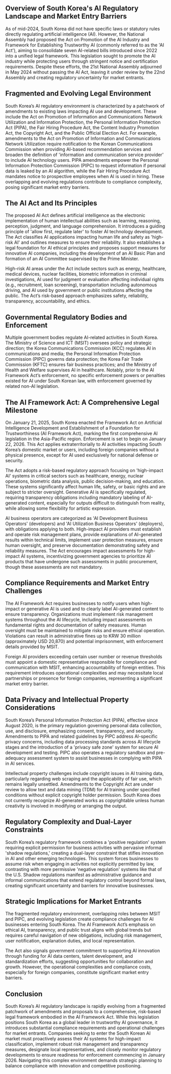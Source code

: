 ## Overview of South Korea's AI Regulatory Landscape and Market Entry Barriers

As of mid-2024, South Korea did not have specific laws or statutory rules directly regulating artificial intelligence (AI). However, the National Assembly had proposed the Act on Promotion of the AI Industry and Framework for Establishing Trustworthy AI (commonly referred to as the 'AI Act'), aiming to consolidate seven AI-related bills introduced since 2022 into a unified legal framework. This legislation sought to promote the AI industry while protecting users through stringent notice and certification requirements. Despite these efforts, the 21st National Assembly adjourned in May 2024 without passing the AI Act, leaving it under review by the 22nd Assembly and creating regulatory uncertainty for market entrants.

## Fragmented and Evolving Legal Environment

South Korea’s AI regulatory environment is characterized by a patchwork of amendments to existing laws impacting AI use and development. These include the Act on Promotion of Information and Communications Network Utilization and Information Protection, the Personal Information Protection Act (PIPA), the Fair Hiring Procedure Act, the Content Industry Promotion Act, the Copyright Act, and the Public Official Election Act. For example, amendments to the Act on Promotion of Information and Communications Network Utilization require notification to the Korean Communications Commission when providing AI-based recommendation services and broaden the definition of 'information and communication service provider' to include AI technology users. PIPA amendments empower the Personal Information Protection Commission (PIPC) to request information if personal data is leaked by an AI algorithm, while the Fair Hiring Procedure Act mandates notice to prospective employees when AI is used in hiring. These overlapping and evolving regulations contribute to compliance complexity, posing significant market entry barriers.

## The AI Act and Its Principles

The proposed AI Act defines artificial intelligence as the electronic implementation of human intellectual abilities such as learning, reasoning, perception, judgment, and language comprehension. It introduces a guiding principle of 'allow first, regulate later' to foster AI technology development. The Act classifies AI applications impacting human life and safety as 'high-risk AI' and outlines measures to ensure their reliability. It also establishes a legal foundation for AI ethical principles and proposes support measures for innovative AI companies, including the development of an AI Basic Plan and formation of an AI Committee supervised by the Prime Minister.

High-risk AI areas under the Act include sectors such as energy, healthcare, medical devices, nuclear facilities, biometric information in criminal investigations, AI used for judgment or evaluation affecting individual rights (e.g., recruitment, loan screening), transportation including autonomous driving, and AI used by government or public institutions affecting the public. The Act’s risk-based approach emphasizes safety, reliability, transparency, accountability, and ethics.

## Governmental Regulatory Bodies and Enforcement

Multiple government bodies regulate AI-related activities in South Korea. The Ministry of Science and ICT (MSIT) oversees policy and strategic direction; the Korea Communications Commission (KCC) regulates AI in communications and media; the Personal Information Protection Commission (PIPC) governs data protection; the Korea Fair Trade Commission (KFTC) ensures fair business practices; and the Ministry of Health and Welfare supervises AI in healthcare. Notably, prior to the AI Framework Act’s enforcement, no specific enforcement powers or penalties existed for AI under South Korean law, with enforcement governed by related non-AI legislation.

## The AI Framework Act: A Comprehensive Legal Milestone

On January 21, 2025, South Korea enacted the Framework Act on Artificial Intelligence Development and Establishment of a Foundation for Trustworthiness (AI Framework Act), marking the first comprehensive AI legislation in the Asia-Pacific region. Enforcement is set to begin on January 22, 2026. This Act applies extraterritorially to AI activities impacting South Korea’s domestic market or users, including foreign companies without a physical presence, except for AI used exclusively for national defense or security.

The Act adopts a risk-based regulatory approach focusing on 'high-impact AI' systems in critical sectors such as healthcare, energy, nuclear operations, biometric data analysis, public decision-making, and education. These systems significantly affect human life, safety, or basic rights and are subject to stricter oversight. Generative AI is specifically regulated, requiring transparency obligations including mandatory labeling of AI-generated content, especially for outputs difficult to distinguish from reality, while allowing some flexibility for artistic expression.

AI business operators are categorized as 'AI Development Business Operators' (developers) and 'AI Utilization Business Operators' (deployers), with obligations applying to both. High-impact AI providers must establish and operate risk management plans, provide explanations of AI-generated results within technical limits, implement user protection measures, ensure human oversight, and preserve documentation demonstrating safety and reliability measures. The Act encourages impact assessments for high-impact AI systems, incentivizing government agencies to prioritize AI products that have undergone such assessments in public procurement, though these assessments are not mandatory.

## Compliance Requirements and Market Entry Challenges

The AI Framework Act requires businesses to notify users when high-impact or generative AI is used and to clearly label AI-generated content to ensure transparency. Organizations must implement risk management systems throughout the AI lifecycle, including impact assessments on fundamental rights and documentation of safety measures. Human oversight must be maintained to mitigate risks and ensure ethical operation. Violations can result in administrative fines up to KRW 30 million (approximately USD 20,870) and potential imprisonment, with enforcement details provided by MSIT.

Foreign AI providers exceeding certain user number or revenue thresholds must appoint a domestic representative responsible for compliance and communication with MSIT, enhancing accountability of foreign entities. This requirement introduces operational complexities and may necessitate local partnerships or presence for foreign companies, representing a significant market entry barrier.

## Data Privacy and Intellectual Property Considerations

South Korea’s Personal Information Protection Act (PIPA), effective since August 2020, is the primary regulation governing personal data collection, use, and disclosure, emphasizing consent, transparency, and security. Amendments to PIPA and related guidelines by PIPC address AI-specific privacy concerns, including data processing standards across AI lifecycle stages and the introduction of a 'privacy safe zone' system for secure AI development and testing. PIPC also operates a regulatory sandbox and pre-adequacy assessment system to assist businesses in complying with PIPA in AI services.

Intellectual property challenges include copyright issues in AI training data, particularly regarding web scraping and the applicability of fair use, which remains legally unsettled. Amendments to the Copyright Act are under review to allow text and data mining (TDM) for AI training under specified conditions without explicit copyright holder permission. South Korea does not currently recognize AI-generated works as copyrightable unless human creativity is involved in modifying or arranging the output.

## Regulatory Complexity and Dual-Layer Constraints

South Korea’s regulatory framework combines a 'positive regulation' system requiring explicit permission for business activities with pervasive informal 'shadow regulations,' creating a dual-layer constraint that stifles innovation in AI and other emerging technologies. This system forces businesses to assume risk when engaging in activities not explicitly permitted by law, contrasting with more permissive 'negative regulation' systems like that of the U.S. Shadow regulations manifest as administrative guidance and informal communications that extend regulatory control beyond formal laws, creating significant uncertainty and barriers for innovative businesses.

## Strategic Implications for Market Entrants

The fragmented regulatory environment, overlapping roles between MSIT and PIPC, and evolving legislation create compliance challenges for AI businesses entering South Korea. The AI Framework Act’s emphasis on ethical AI, transparency, and public trust aligns with global trends but requires careful navigation of new obligations, including risk management, user notification, explanation duties, and local representation.

The Act also signals government commitment to supporting AI innovation through funding for AI data centers, talent development, and standardization efforts, suggesting opportunities for collaboration and growth. However, the operational complexities and compliance costs, especially for foreign companies, constitute significant market entry barriers.

## Conclusion

South Korea’s AI regulatory landscape is rapidly evolving from a fragmented patchwork of amendments and proposals to a comprehensive, risk-based legal framework embodied in the AI Framework Act. While this legislation positions South Korea as a global leader in trustworthy AI governance, it introduces substantial compliance requirements and operational challenges for market entrants. Companies seeking to enter the South Korean AI market must proactively assess their AI systems for high-impact classification, implement robust risk management and transparency measures, designate local representatives, and closely monitor regulatory developments to ensure readiness for enforcement commencing in January 2026. Navigating this complex environment demands strategic planning to balance compliance with innovation and competitive positioning.